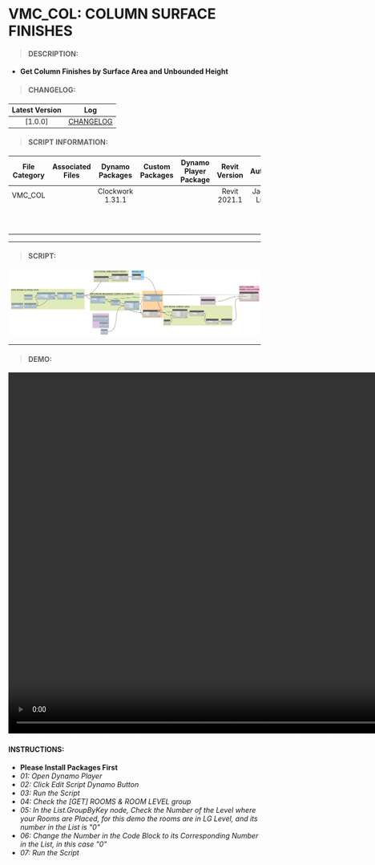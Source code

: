 # VMC_COL: COLUMN SURFACE FINISHES

> #### DESCRIPTION: 
- **Get Column Finishes by Surface Area and Unbounded Height**

> #### CHANGELOG:

| Latest Version | Log |
| :-------: | :----: | 
|[1.0.0] | [CHANGELOG](/_scripts/_project/263_VMC/COLUMNS/changelog/VMC_COL_SurfaceFinishes.md) |

> #### SCRIPT INFORMATION: 

| File Category| Associated Files | Dynamo Packages | Custom Packages | Dynamo Player Package | Revit Version | Author | Modified By | File Name & Location
| :-------: | :----: | :---: | :---: | :---: | :---: | :---: | :--: | :--: 
| VMC_COL |  | Clockwork 1.31.1 | | | Revit 2021.1 | Jacky Luk | | VMC_COL_SurfaceFinishes 
| | | | | | | | | (https://bimcapcom.sharepoint.com/:f:/s/BCP-Main/EqKPmL5Ji1hGvAvz8mGBQ78BjprlRMtaWjfJJvdVu11gQg?e=MUwDaG)

----------------------------------------------------------------
> #### SCRIPT: 
<img src="/_scripts/_project/263_VMC/COLUMNS/images/VMC_COL_SurfaceFinishes.png">

------------------------------------------------------------------------------

> #### DEMO: 

<video width="1280" height="720" controls>
 <source src="/_scripts/_project/263_VMC/COLUMNS/demo/VMC_COL_SurfaceFinishes.mp4" type="video/mp4">
</video>

#### INSTRUCTIONS: 
- **Please Install Packages First**
- *01: Open Dynamo Player*
- *02: Click Edit Script Dynamo Button*
- *03: Run the Script*
- *04: Check the [GET] ROOMS & ROOM LEVEL group*
- *05: In the List.GroupByKey node, Check the Number of the Level where your Rooms are Placed, for this demo the rooms are in LG Level, and its number in the List is "0"*
- *06: Change the Number in the Code Block to its Corresponding Number in the List, in this case "0"*
- *07: Run the Script*